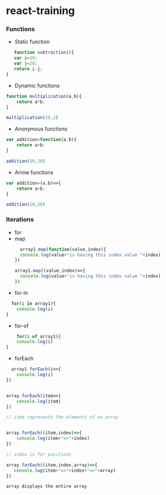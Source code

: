 # react-training

### Functions
* Static function
 ```javascript
    function subtraction(){
    var i=10;
    var j=20;
    return i-j;
} 
```
* Dynamic functions
```javascript
function multiplication(a,b){
    return a*b;
}

multiplication(10,2)
```

* Anonymous functions
```javascript
var addition=function(a,b){
    return a+b;
}

addition(10,20)
```

* Arrow functions
```javascript
var addition=(a,b)=>{
    return a+b;
}

addition(10,20)
```


### Iterations
* for
* map
  ```javascript
    array1.map(function(value,index){
    console.log(value+"is having this index value "+index)
  })
  
  array1.map((value,index)=>{
    console.log(value+"is having this index value "+index)
  })
  ```
* for-in
```javascript
  for(i in array1){
    console.log(i)
}
```
* for-of
```javascript
    for(i of array1){
    console.log(i)
}
```

* forEach
```javascript
  array1.forEach(i=>{
    console.log(i)
})


array.forEach(item=>{
    console.log(item)
})

// item represents the elements of an array


array.forEach((item,index)=>{
    console.log(item+"=>"+index)
})

// index is for positions

array.forEach((item,index,array)=>{
   console.log(item+"=>"+index+"=>"+array)
})

array displays the entire array
```
